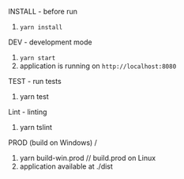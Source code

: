 INSTALL - before run
1. `yarn install`

DEV - development mode
1. `yarn start`
2. application is running on `http://localhost:8080`

TEST - run tests
1. yarn test

Lint - linting
1. yarn tslint

PROD (build on Windows) /
1. yarn build-win.prod  // build.prod on Linux
2. application available at ./dist
